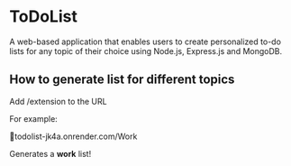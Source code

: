 # ToDoList

A web-based application that enables users to create personalized to-do lists for any topic of their choice using Node.js,  Express.js and MongoDB.

## How to generate list for different topics

Add /extension to the URL

For example:

💼todolist-jk4a.onrender.com/Work

Generates a **work** list!
